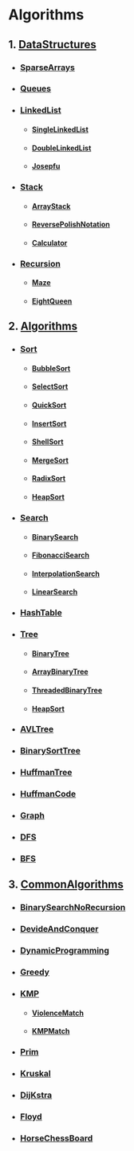 # Algorithms



## 1. [DataStructures](https://github.com/CrazyCatZhang/Algorithms/tree/master/AlgsAndDs/Datastructures/src/com/catzhang)

 - ### [SparseArrays](https://github.com/CrazyCatZhang/Algorithms/tree/master/AlgsAndDs/Datastructures/src/com/catzhang/sparsearrays)

 - ### [Queues](https://github.com/CrazyCatZhang/Algorithms/tree/master/AlgsAndDs/Datastructures/src/com/catzhang/queues)

 - ### [LinkedList](https://github.com/CrazyCatZhang/Algorithms/tree/master/AlgsAndDs/Datastructures/src/com/catzhang/linkedlist)

   - #### [SingleLinkedList](https://github.com/CrazyCatZhang/Algorithms/tree/master/AlgsAndDs/Datastructures/src/com/catzhang/linkedlist/singlelinkedlist)

   - #### [DoubleLinkedList](https://github.com/CrazyCatZhang/Algorithms/tree/master/AlgsAndDs/Datastructures/src/com/catzhang/linkedlist/doublelinkedlist)

   - #### [Josepfu](https://github.com/CrazyCatZhang/Algorithms/tree/master/AlgsAndDs/Datastructures/src/com/catzhang/linkedlist/josepfu)

- ### [Stack](https://github.com/CrazyCatZhang/Algorithms/tree/master/AlgsAndDs/Datastructures/src/com/catzhang/stack)

  - #### [ArrayStack](https://github.com/CrazyCatZhang/Algorithms/tree/master/AlgsAndDs/Datastructures/src/com/catzhang/stack/arraystack)

  - #### [ReversePolishNotation](https://github.com/CrazyCatZhang/Algorithms/tree/master/AlgsAndDs/Datastructures/src/com/catzhang/stack/reversepolishnotation)

  - #### [Calculator](https://github.com/CrazyCatZhang/Algorithms/tree/master/AlgsAndDs/Datastructures/src/com/catzhang/stack/calculator)

- ### [Recursion](https://github.com/CrazyCatZhang/Algorithms/tree/master/AlgsAndDs/Datastructures/src/com/catzhang/recursion)

  - #### [Maze](https://github.com/CrazyCatZhang/Algorithms/tree/master/AlgsAndDs/Datastructures/src/com/catzhang/recursion/maze)

  - #### [EightQueen](https://github.com/CrazyCatZhang/Algorithms/tree/master/AlgsAndDs/Datastructures/src/com/catzhang/recursion/eightqueen)



## 2. [Algorithms](https://github.com/CrazyCatZhang/Algorithms/tree/master/AlgsAndDs/Algorithms/src/com/catzhang)

 - ### [Sort](https://github.com/CrazyCatZhang/Algorithms/tree/master/AlgsAndDs/Algorithms/src/com/catzhang/sort)

    - #### [BubbleSort](https://github.com/CrazyCatZhang/Algorithms/tree/master/AlgsAndDs/Algorithms/src/com/catzhang/sort/bubblesort)

    - #### [SelectSort](https://github.com/CrazyCatZhang/Algorithms/tree/master/AlgsAndDs/Algorithms/src/com/catzhang/sort/selectsort)

    - #### [QuickSort](https://github.com/CrazyCatZhang/Algorithms/tree/master/AlgsAndDs/Algorithms/src/com/catzhang/sort/quicksort)

    - #### [InsertSort](https://github.com/CrazyCatZhang/Algorithms/tree/master/AlgsAndDs/Algorithms/src/com/catzhang/sort/insertsort)

    - #### [ShellSort](https://github.com/CrazyCatZhang/Algorithms/tree/master/AlgsAndDs/Algorithms/src/com/catzhang/sort/shellsort)

    - #### [MergeSort](https://github.com/CrazyCatZhang/Algorithms/tree/master/AlgsAndDs/Algorithms/src/com/catzhang/sort/mergesort)

    - #### [RadixSort](https://github.com/CrazyCatZhang/Algorithms/tree/master/AlgsAndDs/Algorithms/src/com/catzhang/sort/redixsort)

   	- #### [HeapSort](https://github.com/CrazyCatZhang/Algorithms/tree/master/AlgsAndDs/Algorithms/src/com/catzhang/sort/heapsort)

- ### [Search](https://github.com/CrazyCatZhang/Algorithms/tree/master/AlgsAndDs/Algorithms/src/com/catzhang/search)

  - #### [BinarySearch](https://github.com/CrazyCatZhang/Algorithms/tree/master/AlgsAndDs/Algorithms/src/com/catzhang/search/binarysearch)

  - #### [FibonacciSearch](https://github.com/CrazyCatZhang/Algorithms/tree/master/AlgsAndDs/Algorithms/src/com/catzhang/search/fibonaccisearch)

  - #### [InterpolationSearch](https://github.com/CrazyCatZhang/Algorithms/tree/master/AlgsAndDs/Algorithms/src/com/catzhang/search/interpolationsearch)

  - #### [LinearSearch](https://github.com/CrazyCatZhang/Algorithms/tree/master/AlgsAndDs/Algorithms/src/com/catzhang/search/linearsearch)

- ### [HashTable](https://github.com/CrazyCatZhang/Algorithms/tree/master/AlgsAndDs/Algorithms/src/com/catzhang/hashtable)

- ### [Tree](https://github.com/CrazyCatZhang/Algorithms/tree/master/AlgsAndDs/Algorithms/src/com/catzhang/tree)

  - #### [BinaryTree](https://github.com/CrazyCatZhang/Algorithms/tree/master/AlgsAndDs/Algorithms/src/com/catzhang/tree/binarytree)

  - #### [ArrayBinaryTree](https://github.com/CrazyCatZhang/Algorithms/tree/master/AlgsAndDs/Algorithms/src/com/catzhang/tree/arraybinarytree)

  - #### [ThreadedBinaryTree](https://github.com/CrazyCatZhang/Algorithms/tree/master/AlgsAndDs/Algorithms/src/com/catzhang/tree/threadedbinarytree)

  - #### [HeapSort](https://github.com/CrazyCatZhang/Algorithms/tree/master/AlgsAndDs/Algorithms/src/com/catzhang/tree/heapsort)

- ### [AVLTree](https://github.com/CrazyCatZhang/Algorithms/tree/master/AlgsAndDs/Algorithms/src/com/catzhang/avltree)

- ### [BinarySortTree](https://github.com/CrazyCatZhang/Algorithms/tree/master/AlgsAndDs/Algorithms/src/com/catzhang/binarysorttree)

- ### [HuffmanTree](https://github.com/CrazyCatZhang/Algorithms/tree/master/AlgsAndDs/Algorithms/src/com/catzhang/huffmantree)

- ### [HuffmanCode](https://github.com/CrazyCatZhang/Algorithms/tree/master/AlgsAndDs/Algorithms/src/com/catzhang/huffmancode)

- ### [Graph](https://github.com/CrazyCatZhang/Algorithms/tree/master/AlgsAndDs/Algorithms/src/com/catzhang/graph)

- ### [DFS](https://github.com/CrazyCatZhang/Algorithms/tree/master/AlgsAndDs/Algorithms/src/com/catzhang/dfs)

- ### [BFS](https://github.com/CrazyCatZhang/Algorithms/tree/master/AlgsAndDs/Algorithms/src/com/catzhang/bfs)



## 3. [CommonAlgorithms](https://github.com/CrazyCatZhang/Algorithms/tree/master/AlgsAndDs/CommonAlgorithms/src/com/catzhang)

 - ### [BinarySearchNoRecursion](https://github.com/CrazyCatZhang/Algorithms/tree/master/AlgsAndDs/CommonAlgorithms/src/com/catzhang/binarysearchnorecursion)

 - ### [DevideAndConquer](https://github.com/CrazyCatZhang/Algorithms/tree/master/AlgsAndDs/CommonAlgorithms/src/com/catzhang/divideandconquer)

 - ### [DynamicProgramming](https://github.com/CrazyCatZhang/Algorithms/tree/master/AlgsAndDs/CommonAlgorithms/src/com/catzhang/dynamicprogramming)

 - ### [Greedy](https://github.com/CrazyCatZhang/Algorithms/tree/master/AlgsAndDs/CommonAlgorithms/src/com/catzhang/greedy)

 - ### [KMP](https://github.com/CrazyCatZhang/Algorithms/tree/master/AlgsAndDs/CommonAlgorithms/src/com/catzhang/kmp)

    - #### [ViolenceMatch](https://github.com/CrazyCatZhang/Algorithms/tree/master/AlgsAndDs/CommonAlgorithms/src/com/catzhang/kmp)

    - #### [KMPMatch](https://github.com/CrazyCatZhang/Algorithms/tree/master/AlgsAndDs/CommonAlgorithms/src/com/catzhang/kmp/kmpmatch)

 - ### [Prim](https://github.com/CrazyCatZhang/Algorithms/tree/master/AlgsAndDss/CommonAlgorithms/src/com/catzhang/prim)

- ### [Kruskal](https://github.com/CrazyCatZhang/Algorithms/tree/master/AlgsAndDs/CommonAlgorithms/src/com/catzhang/kruskal)

- ### [DijKstra](https://github.com/CrazyCatZhang/Algorithms/tree/master/AlgsAndDs/CommonAlgorithms/src/com/catzhang/dijkstra)

- ### [Floyd](https://github.com/CrazyCatZhang/Algorithms/tree/master/AlgsAndDs/CommonAlgorithms/src/com/catzhang/floyd)

- ### [HorseChessBoard](https://github.com/CrazyCatZhang/Algorithms/tree/master/AlgsAndDs/CommonAlgorithms/src/com/catzhang/horsechessboard)





​			
